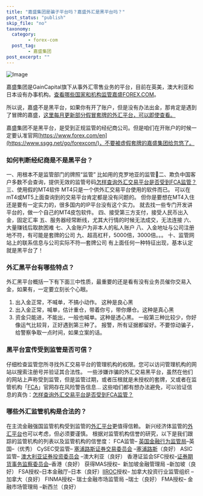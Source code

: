 ```yaml
---
title: "嘉盛集团是骗子平台吗？嘉盛外汇是黑平台吗？"
post_status: "publish"
skip_file: "no"
taxonomy:
  category:
        - forex-com
  post_tag:
        - 嘉盛集团
post_excerpt: ""
---
```

![Image](https://cdn.fendou.la/tuoss/forexlogoAds.png)

嘉盛集团是GainCapital旗下从事外汇零售业务的平台，目前在英美，澳大利亚和日本设有办事机构。[查看哪些国家和机构监管嘉盛FOREX.COM](https://www.ssgg.net/gaincapital-formal-brokers.html#section_1)。

所以说，嘉盛不是黑平台，如果你有开了账户，但是没有办法出金，那肯定是遇到了冒牌的嘉盛，[这里每月更新部分假冒套牌的外汇平台，可以即使查看。](https://we.laowei8.com/last-fake-forex-brokers.html)

嘉盛集团不是黑平台，是受到正规监管的经纪商公司。但是咱们在开账户的时候一定要认准官网[https://www.forex.com/en](https://www.ssgg.net/go/forexcom/)，不要被虚假套牌的嘉盛集团给忽悠了。

### 如何判断经纪商是不是黑平台？

一、用根本不是监管部门的牌照“监管”
比如用的克罗地亚的监管🤣二、欺负中国客户多数不会查询，提供无效的监管号码[怎样查询外汇交易平台是否受到FCA监管？](https://we.laowei8.com/is-real-fca.html)
三、使用假的MT4软件
MT4只是一个供外汇交易平台使用的软件而已。
可以在mT4或MT5上面查询到的交易平台肯定都是没有问题的。
但你是要想在MT4入住还是要有一定实力的，很多国内的IP平台没有这个实力。
就去找一些专门开发讲平台的，做一个自己的MT4皮包软件。
四、接受第三方支付，接受人民币出入金，固定汇率
五、服务器经常断线，尤其大行情的时候无法成交，无法连接
六、大量赚钱后取款困难
七、入金账户为非本人的私人账户
八、入金地址与公司注册地不符，有可能是套牌的公司
九、超高杠杆，5000倍，3000倍。。。
十、监管网站上的联系信息与公司实际不符—套牌公司
有上面任何一种特征出现，基本认定就是黑平台了！

### 外汇黑平台有哪些特点？

外汇黑平台概括一下有下面三中性质，最重要的还是看有没有业务员催你交易入金，如果有，一定要立刻长个心眼。
1. 出入金正常，不喊单，不搞小动作。 这种是良心黑
2. 出入金正常，喊单，估计重仓，带着你亏，带你爆仓。这种是真心黑
3. 资金只能进，不能出，一般也喊单。这种是透心黑。
一般第三种比较少，你好像运气比较背，正好遇到第三种了。
报警，所有证据都留好。不要惊动骗子，给警察争取一点时间，如果立案的话。

### 黑平台宣传受到监管是否可信？

仔细检查监管您所寻找外汇交易平台的管理机构的权限。您可以访问管理机构的网站以搜索注册号并验证其合法性。
一些涉嫌诈骗的外汇交易黑平台，虽然在他们的网站上声称受到监管，但是监管过期，或者压根就是未授权的套牌，又或者在监管机构「[FCA](https://www.fca.org.uk/)」官网存在风险警告信息…
这些咱们都有想办法避免，可以验证信息的真伪：[怎样查询外汇交易平台是否受到FCA监管？](https://we.laowei8.com/is-real-fca.html)

### 哪些外汇监管机构是合法的？

在主流金融强国监管机构受到监管的[外汇平台](https://we.laowei8.com/question/which-style-eness)更值得信赖。
新兴经济体监管的[外汇平台](https://we.laowei8.com/question/which-style-eness)也可以考虑，但必须要谨慎。
根据对监管机构信誉的研究，以下是我们跟踪的监管机构的列表以及监管机构的信誉度：
FCA监管– [英国金融行为监管局](https://we.laowei8.com/product-category/fca)–英国–（优秀）
CySEC受监管– [塞浦路斯证券交易委员会](https://we.laowei8.com/product-category/cysec) –[塞浦路斯](https://baike.baidu.com/item/%E5%A1%9E%E6%B5%A6%E8%B7%AF%E6%96%AF/129361)（良好）
ASIC监管– [澳大利亚证券投资委员会](https://we.laowei8.com/product-category/asic) –澳大利亚（良好）
香港证监会SFC授权–[证券期货事务监察委员会](https://sc.sfc.hk/TuniS/www.sfc.hk/TC/)–香港（良好）
获得MAS授权–  新加坡金融管理局 –新加坡（良好）
FSA授权–日本金融厅–日本（良好）[IIROC](https://iiac.ca/)授权– 加拿大投资行业监管组织 –加拿大（良好）
FINMA授权– 瑞士金融市场监管局 –瑞士（良好）
FMA授权– 金融市场管理局 –新西兰（良好）